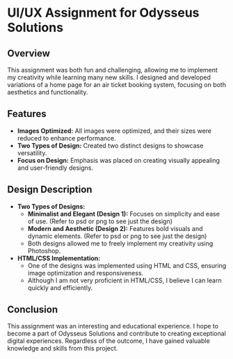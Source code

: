 # UI/UX Assignment for Odysseus Solutions

## Overview
This assignment was both fun and challenging, allowing me to implement my creativity while learning many new skills. I designed and developed variations of a home page for an air ticket booking system, focusing on both aesthetics and functionality.

## Features
- **Images Optimized:** All images were optimized, and their sizes were reduced to enhance performance.
- **Two Types of Design:** Created two distinct designs to showcase versatility.
- **Focus on Design:** Emphasis was placed on creating visually appealing and user-friendly designs.

## Design Description
- **Two Types of Designs:**
  - **Minimalist and Elegant (Design 1):** Focuses on simplicity and ease of use. (Refer to psd or png to see just the design)
  - **Modern and Aesthetic (Design 2):** Features bold visuals and dynamic elements. (Refer to psd or png to see just the design)
  - Both designs allowed me to freely implement my creativity using Photoshop.
- **HTML/CSS Implementation:**
  - One of the designs was implemented using HTML and CSS, ensuring image optimization and responsiveness.
  - Although I am not very proficient in HTML/CSS, I believe I can learn quickly and efficiently.

## Conclusion
This assignment was an interesting and educational experience. I hope to become a part of Odysseus Solutions and contribute to creating exceptional digital experiences. Regardless of the outcome, I have gained valuable knowledge and skills from this project.
